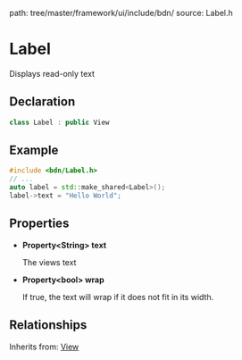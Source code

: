 path: tree/master/framework/ui/include/bdn/
source: Label.h

# Label

Displays read-only text 

## Declaration

```C++
class Label : public View
```

## Example

```C++
#include <bdn/Label.h>
// ...
auto label = std::make_shared<Label>();
label->text = "Hello World";
```

## Properties

* **Property<String\> text**

	The views text

* **Property<bool\> wrap**

	If true, the text will wrap if it does not fit in its width.

## Relationships

Inherits from: [View](view.md)
 